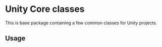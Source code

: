 ﻿# Unity Core classes

This is base package containing a few common classes for Unity projects.

## Usage

